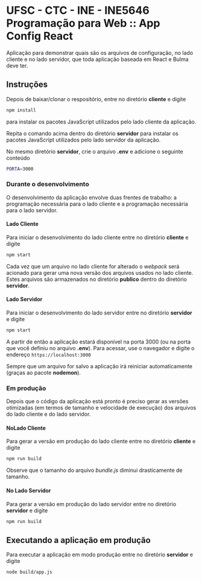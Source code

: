 # UFSC - CTC - INE - INE5646 Programação para Web :: App Config React

Aplicação para demonstrar quais são os arquivos de configuração, no lado cliente e no lado servidor, que toda aplicação baseada em React e Bulma deve ter.

## Instruções

Depois de baixar/clonar o respositório, entre no diretório **cliente** e digite

```bash
npm install
```

para instalar os pacotes JavaScript utilizados pelo lado cliente da aplicação.

Repita o comando acima dentro do diretório **servidor** para instalar os pacotes JavaScript utilizados pelo lado servidor da aplicação.

No mesmo diretório **servidor**,  crie o arquivo **.env** e adicione o seguinte conteúdo

```bash
PORTA=3000
```

### Durante o desenvolvimento

O desenvolvimento da aplicação envolve duas frentes de trabalho: a programação necessária para o lado cliente e a programação necessária para o lado servidor.

#### Lado Cliente

Para iniciar o desenvolvimento do lado cliente entre no diretório **cliente** e digite

```bash
npm start
```

Cada vez que um arquivo no lado cliente for alterado o *webpack* será acionado para gerar uma nova versão dos arquivos usados no lado
cliente. Estes arquivos são armazenados no diretório **publico** dentro do diretório **servidor**.

#### Lado Servidor

Para iniciar o desenvolvimento do lado servidor entre no diretório **servidor** e digite

```bash
npm start
```

A partir de então a aplicação estará disponível na porta 3000 (ou na porta que você definiu no arquivo **.env**). Para acessar, use o navegador e digite o endereço `https://localhost:3000`

Sempre que um arquivo for salvo a aplicação irá reiniciar automaticamente (graças ao pacote **nodemon**).

### Em produção

Depois que o código da aplicação está pronto é preciso gerar as versões otimizadas (em termos de tamanho e velocidade de execução) dos arquivos do lado cliente e do lado servidor.

#### NoLado Cliente

Para gerar a versão em produção do lado cliente entre no diretório **cliente** e digite

```bash
npm run build
```

Observe que o tamanho do arquivo *bundle.js* diminui drasticamente de tamanho.

#### No Lado Servidor

Para gerar a versão em produção do lado servidor entre no diretório **servidor** e digite

```bash
npm run build
```

## Executando a aplicação em produção

Para executar a aplicação em modo produção entre no diretório **servidor** e digite

```bash
node build/app.js
```
